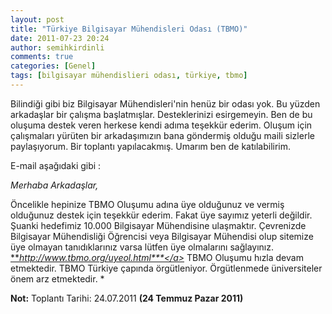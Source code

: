 ```yaml
---
layout: post
title: "Türkiye Bilgisayar Mühendisleri Odası (TBMO)"
date: 2011-07-23 20:24
author: semihkirdinli
comments: true
categories: [Genel]
tags: [bilgisayar mühendislieri odası, türkiye, tbmo]
---
```

Bilindiği gibi biz Bilgisayar Mühendisleri'nin henüz bir odası yok. Bu yüzden arkadaşlar bir çalışma başlatmışlar. Desteklerinizi esirgemeyin. Ben de bu oluşuma destek veren herkese kendi adıma teşekkür ederim. Oluşum için çalışmaları yürüten bir arkadaşımızın bana göndermiş olduğu maili sizlerle paylaşıyorum. Bir toplantı yapılacakmış. Umarım ben de katılabilirim.

E-mail aşağıdaki gibi :

*Merhaba Arkadaşlar,*

Öncelikle hepinize TBMO Oluşumu adına üye olduğunuz ve vermiş olduğunuz destek için teşekkür ederim. Fakat üye sayımız yeterli değildir. Şuanki hedefimiz 10.000 Bilgisayar Mühendisine ulaşmaktır. Çevrenizde Bilgisayar Mühendisliği Öğrencisi veya Bilgisayar Mühendisi olup sitemize üye olmayan tanıdıklarınız varsa lütfen üye olmalarını sağlayınız. <a href="http://www.tbmo.org/uyeol.html" target="_blank">***http://www.tbmo.org/uyeol.html***</a>*
TBMO Oluşumu hızla devam etmektedir. TBMO Türkiye çapında örgütleniyor. Örgütlenmede üniversiteler önem arz etmektedir. *

**Not:**
Toplantı Tarihi: 24.07.2011 **(24 Temmuz Pazar 2011)**
